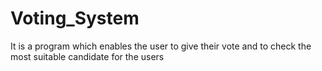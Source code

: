 # Voting_System
It is a program which enables the user to give their vote and to check the most suitable candidate for the users
